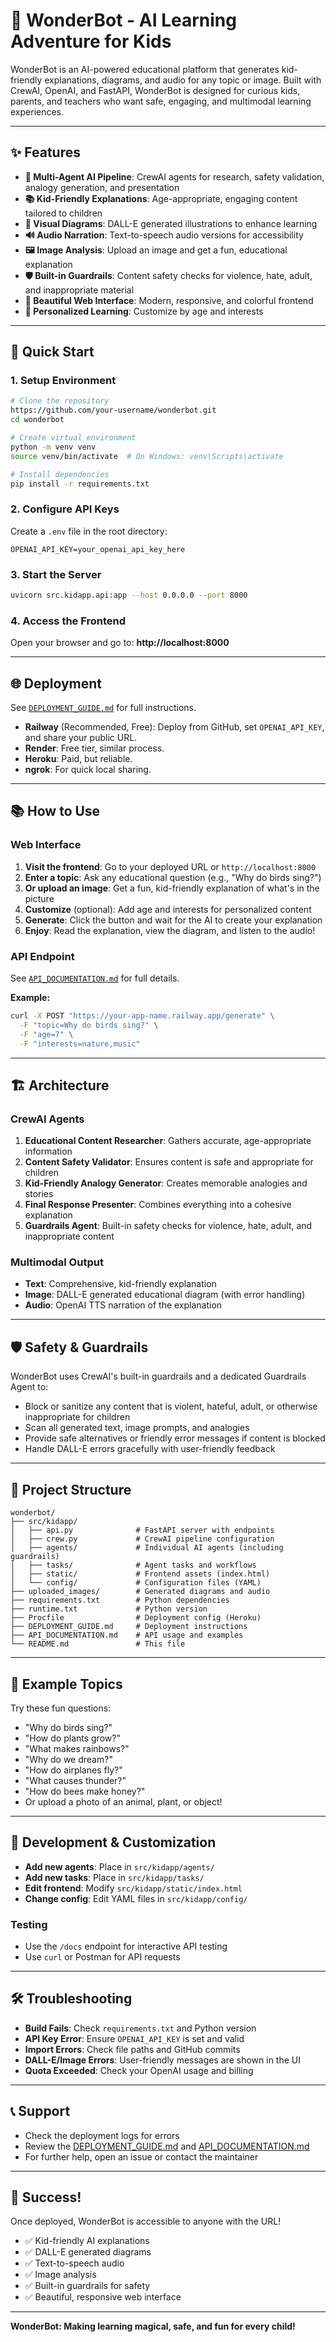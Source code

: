 # 🤖 WonderBot - AI Learning Adventure for Kids

WonderBot is an AI-powered educational platform that generates kid-friendly explanations, diagrams, and audio for any topic or image. Built with CrewAI, OpenAI, and FastAPI, WonderBot is designed for curious kids, parents, and teachers who want safe, engaging, and multimodal learning experiences.

---

## ✨ Features

- **🤖 Multi-Agent AI Pipeline**: CrewAI agents for research, safety validation, analogy generation, and presentation
- **📚 Kid-Friendly Explanations**: Age-appropriate, engaging content tailored to children
- **🎨 Visual Diagrams**: DALL-E generated illustrations to enhance learning
- **🔊 Audio Narration**: Text-to-speech audio versions for accessibility
- **🖼️ Image Analysis**: Upload an image and get a fun, educational explanation
- **🛡️ Built-in Guardrails**: Content safety checks for violence, hate, adult, and inappropriate material
- **🌈 Beautiful Web Interface**: Modern, responsive, and colorful frontend
- **🎯 Personalized Learning**: Customize by age and interests

---

## 🚀 Quick Start

### 1. Setup Environment

```bash
# Clone the repository
https://github.com/your-username/wonderbot.git
cd wonderbot

# Create virtual environment
python -m venv venv
source venv/bin/activate  # On Windows: venv\Scripts\activate

# Install dependencies
pip install -r requirements.txt
```

### 2. Configure API Keys

Create a `.env` file in the root directory:

```
OPENAI_API_KEY=your_openai_api_key_here
```

### 3. Start the Server

```bash
uvicorn src.kidapp.api:app --host 0.0.0.0 --port 8000
```

### 4. Access the Frontend

Open your browser and go to: **http://localhost:8000**

---

## 🌐 Deployment

See [`DEPLOYMENT_GUIDE.md`](DEPLOYMENT_GUIDE.md) for full instructions.

- **Railway** (Recommended, Free): Deploy from GitHub, set `OPENAI_API_KEY`, and share your public URL.
- **Render**: Free tier, similar process.
- **Heroku**: Paid, but reliable.
- **ngrok**: For quick local sharing.

---

## 📚 How to Use

### Web Interface
1. **Visit the frontend**: Go to your deployed URL or `http://localhost:8000`
2. **Enter a topic**: Ask any educational question (e.g., "Why do birds sing?")
3. **Or upload an image**: Get a fun, kid-friendly explanation of what's in the picture
4. **Customize** (optional): Add age and interests for personalized content
5. **Generate**: Click the button and wait for the AI to create your explanation
6. **Enjoy**: Read the explanation, view the diagram, and listen to the audio!

### API Endpoint
See [`API_DOCUMENTATION.md`](API_DOCUMENTATION.md) for full details.

**Example:**
```bash
curl -X POST "https://your-app-name.railway.app/generate" \
  -F "topic=Why do birds sing?" \
  -F "age=7" \
  -F "interests=nature,music"
```

---

## 🏗️ Architecture

### CrewAI Agents
1. **Educational Content Researcher**: Gathers accurate, age-appropriate information
2. **Content Safety Validator**: Ensures content is safe and appropriate for children
3. **Kid-Friendly Analogy Generator**: Creates memorable analogies and stories
4. **Final Response Presenter**: Combines everything into a cohesive explanation
5. **Guardrails Agent**: Built-in safety checks for violence, hate, adult, and inappropriate content

### Multimodal Output
- **Text**: Comprehensive, kid-friendly explanation
- **Image**: DALL-E generated educational diagram (with error handling)
- **Audio**: OpenAI TTS narration of the explanation

---

## 🛡️ Safety & Guardrails

WonderBot uses CrewAI's built-in guardrails and a dedicated Guardrails Agent to:
- Block or sanitize any content that is violent, hateful, adult, or otherwise inappropriate for children
- Scan all generated text, image prompts, and analogies
- Provide safe alternatives or friendly error messages if content is blocked
- Handle DALL-E errors gracefully with user-friendly feedback

---

## 📁 Project Structure

```
wonderbot/
├── src/kidapp/
│   ├── api.py              # FastAPI server with endpoints
│   ├── crew.py             # CrewAI pipeline configuration
│   ├── agents/             # Individual AI agents (including guardrails)
│   ├── tasks/              # Agent tasks and workflows
│   ├── static/             # Frontend assets (index.html)
│   └── config/             # Configuration files (YAML)
├── uploaded_images/        # Generated diagrams and audio
├── requirements.txt        # Python dependencies
├── runtime.txt             # Python version
├── Procfile                # Deployment config (Heroku)
├── DEPLOYMENT_GUIDE.md     # Deployment instructions
├── API_DOCUMENTATION.md    # API usage and examples
└── README.md               # This file
```

---

## 🎨 Example Topics

Try these fun questions:
- "Why do birds sing?"
- "How do plants grow?"
- "What makes rainbows?"
- "Why do we dream?"
- "How do airplanes fly?"
- "What causes thunder?"
- "How do bees make honey?"
- Or upload a photo of an animal, plant, or object!

---

## 🔧 Development & Customization

- **Add new agents**: Place in `src/kidapp/agents/`
- **Add new tasks**: Place in `src/kidapp/tasks/`
- **Edit frontend**: Modify `src/kidapp/static/index.html`
- **Change config**: Edit YAML files in `src/kidapp/config/`

### Testing
- Use the `/docs` endpoint for interactive API testing
- Use `curl` or Postman for API requests

---

## 🛠️ Troubleshooting

- **Build Fails**: Check `requirements.txt` and Python version
- **API Key Error**: Ensure `OPENAI_API_KEY` is set and valid
- **Import Errors**: Check file paths and GitHub commits
- **DALL-E/Image Errors**: User-friendly messages are shown in the UI
- **Quota Exceeded**: Check your OpenAI usage and billing

---

## 📞 Support

- Check the deployment logs for errors
- Review the [DEPLOYMENT_GUIDE.md](DEPLOYMENT_GUIDE.md) and [API_DOCUMENTATION.md](API_DOCUMENTATION.md)
- For further help, open an issue or contact the maintainer

---

## 🎉 Success!

Once deployed, WonderBot is accessible to anyone with the URL!

- ✅ Kid-friendly AI explanations
- ✅ DALL-E generated diagrams
- ✅ Text-to-speech audio
- ✅ Image analysis
- ✅ Built-in guardrails for safety
- ✅ Beautiful, responsive web interface

---

**WonderBot: Making learning magical, safe, and fun for every child!**
